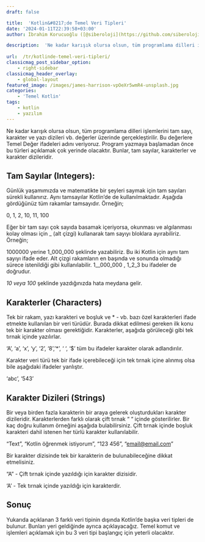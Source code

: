 ```yaml
---
draft: false

title:  'Kotlin&#8217;de Temel Veri Tipleri'
date: '2024-01-11T22:39:58+03:00'
author: İbrahim Korucuoğlu ([@siberoloji](https://github.com/siberoloji))

description:  'Ne kadar karışık olursa olsun, tüm programlama dilleri işlemlerini tam sayı, karakter ve yazı dizileri vb. değerler üzerinde gerçekleştirilir. Bu değerlere Temel Değer ifadeleri adını veriyoruz.' 
 
url:  /tr/kotlinde-temel-veri-tipleri/
classicmag_post_sidebar_option:
    - right-sidebar
classicmag_header_overlay:
    - global-layout
featured_image: /images/james-harrison-vpOeXr5wmR4-unsplash.jpg
categories:
    - 'Temel Kotlin'
tags:
    - kotlin
    - yazılım
---
```



Ne kadar karışık olursa olsun, tüm programlama dilleri işlemlerini tam sayı, karakter ve yazı dizileri vb. değerler üzerinde gerçekleştirilir. Bu değerlere Temel Değer ifadeleri adını veriyoruz. Program yazmaya başlamadan önce bu türleri açıklamak çok yerinde olacaktır. Bunlar, tam sayılar, karakterler ve karakter dizileridir.



## Tam Sayılar (Integers):



Günlük yaşamımızda ve matematikte bir şeyleri saymak için tam sayıları sürekli kullanırız. Aynı tamsayılar Kotlin’de de kullanılmaktadır. Aşağıda gördüğünüz tüm rakamlar tamsayıdır. Örneğin;



0, 1, 2, 10, 11, 100



Eğer bir tam sayı çok sayıda basamak içeriyorsa, okunması ve algılanması kolay olması için _ (alt çizgi) kullanarak tam sayıyı bloklara ayırabiliriz. Örneğin;



1000000 yerine 1_000_000 şeklinde yazabiliriz. Bu iki Kotlin için aynı tam sayıyı ifade eder. Alt çizgi rakamların en başında ve sonunda olmadığı sürece istenildiği gibi kullanılabilir. 1__000_000 , 1_2_3 bu ifadeler de doğrudur.



_10 veya 100_ şeklinde yazdığınızda hata meydana gelir.



## Karakterler (Characters)



Tek bir rakam, yazı karakteri ve boşluk ve * - vb. bazı özel karakterleri ifade etmekte kullanılan bir veri türüdür. Burada dikkat edilmesi gereken ilk konu tek bir karakter olması gerektiğidir. Karakterler, aşağıda görüleceği gibi tek tırnak içinde yazılırlar.



‘A’, ‘a’, ‘x’, ‘y’, ‘2’, ‘8’,’*’, ‘ ‘, ‘$’ tüm bu ifadeler karakter olarak adlandırılır.



Karakter veri türü tek bir ifade içerebileceği için tek tırnak içine alınmış olsa bile aşağıdaki ifadeler yanlıştır.



‘abc’, ‘543’



## Karakter Dizileri (Strings)



Bir veya birden fazla karakterin bir araya gelerek oluşturdukları karakter dizileridir. Karakterlerden farklı olarak çift tırnak “ “ içinde gösterilirler. Bir kaç doğru kullanım örneğini aşağıda bulabilirsiniz. Çift tırnak içinde boşluk karakteri dahil istenen her türlü karakter kullanılabilir. 



“Text”, “Kotlin öğrenmek istiyorum”, “123 456”, “email@email.com”



Bir karakter dizisinde tek bir karakterin de bulunabileceğine dikkat etmelisiniz.



“A” - Çift tırnak içinde yazıldığı için karakter dizisidir.



‘A’ - Tek tırnak içinde yazıldığı için karakterdir.



## Sonuç



Yukarıda açıklanan 3 farklı veri tipinin dışında Kotlin’de başka veri tipleri de bulunur. Bunları yeri geldiğinde ayrıca açıklayacağız. Temel komut ve işlemleri açıklamak için bu 3 veri tipi başlangıç için yeterli olacaktır.
